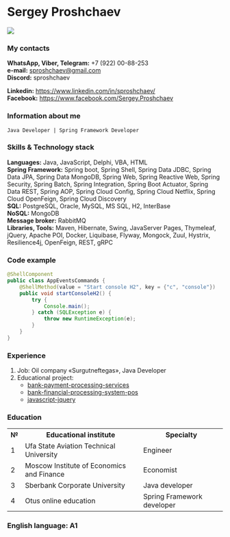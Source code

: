 # Sergey Proshchaev

<img src="https://avatars.githubusercontent.com/u/95690553?s=400&u=92a39f7bc47a4ba4d7ff01f8abec8617c484c79e&v=4">

### My contacts

**WhatsApp, Viber, Telegram:** +7 (922) 00-88-253 <br>
**e-mail:** sproshchaev@gmail.com <br>
**Discord:** sproshchaev <br>

**Linkedin:** https://www.linkedin.com/in/sproshchaev/ <br>
**Facebook:** https://www.facebook.com/Sergey.Proshchaev

### Information about me

```
Java Developer | Spring Framework Developer 
``` 

### Skills & Technology stack

**Languages:** Java, JavaScript, Delphi, VBA, HTML <br>
**Spring Framework:** Spring boot, Spring Shell, Spring Data JDBC, Spring Data JPA, Spring Data MongoDB, Spring Web, Spring Reactive Web, Spring Security, Spring Batch, Spring Integration, Spring Boot Actuator, Spring Data REST, Spring AOP, Spring Cloud Config, Spring Cloud Netflix, Spring Cloud OpenFeign, Spring Cloud Discovery <br>
**SQL:** PostgreSQL, Oracle, MySQL, MS SQL, H2, InterBase <br>
**NoSQL:** MongoDB <br>
**Message broker:** RabbitMQ <br>
**Libraries, Tools:** Maven, Hibernate, Swing, JavaServer Pages, Thymeleaf, jQuery, Apache POI, Docker, Liquibase, Flyway, Mongock, Zuul, Hystrix, Resilience4j, OpenFeign, REST, gRPC

### Code example

```Java
@ShellComponent
public class AppEventsCommands {
    @ShellMethod(value = "Start console H2", key = {"c", "console"})
    public void startConsoleH2() {
        try {
            Console.main();
        } catch (SQLException e) {
            throw new RuntimeException(e);
        }
    }
}
```

### Experience

1. Job: Oil company «Surgutneftegas», Java Developer <br>
2. Educational project: <br>
   - [bank-payment-processing-services](https://github.com/sproshchaev/bank-payment-processing-services "Educational project") <br>
   - [bank-financial-processing-system-pos](https://github.com/sproshchaev/bank-financial-processing-system-pos "Educational project") <br>
   - [javascript-jquery](https://github.com/sproshchaev/javascript-jquery "Educational project")

### Education

<table>
   <tr>
     <th>№</th>
     <th>Educational institute</th>
     <th>Specialty</th>
   </tr>
   <tr>
     <td>1</td>
     <td>Ufa State Aviation Technical University</td>
     <td>Engineer</td>
   </tr>
   <tr>
     <td>2</td>
     <td>Moscow Institute of Economics and Finance</td>
     <td>Economist</td>
   </tr>
   <tr>
     <td>3</td>
     <td>Sberbank Corporate University</td>
     <td>Java developer</td>
   </tr>
   <tr>
     <td>4</td>
     <td>Otus online education</td>
     <td>Spring Framework developer</td>
   </tr>
 </table>

### English language: А1

